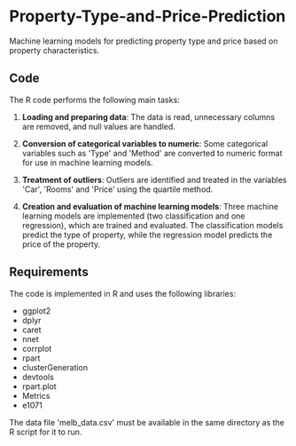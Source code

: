 # Property-Type-and-Price-Prediction

Machine learning models for predicting property type and price based on property characteristics.

## Code
The R code performs the following main tasks:

1. **Loading and preparing data**: The data is read, unnecessary columns are removed, and null values are handled.

2. **Conversion of categorical variables to numeric**: Some categorical variables such as 'Type' and 'Method' are converted to numeric format for use in machine learning models.

3. **Treatment of outliers**: Outliers are identified and treated in the variables 'Car', 'Rooms' and 'Price' using the quartile method.

4. **Creation and evaluation of machine learning models**: Three machine learning models are implemented (two classification and one regression), which are trained and evaluated. The classification models predict the type of property, while the regression model predicts the price of the property.

## Requirements
The code is implemented in R and uses the following libraries:

- ggplot2
- dplyr
- caret
- nnet
- corrplot
- rpart
- clusterGeneration
- devtools
- rpart.plot
- Metrics
- e1071

The data file 'melb_data.csv' must be available in the same directory as the R script for it to run.



